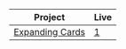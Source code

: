   | Project                                                                                                                     | Live                                                                         |
 | --------------------------------------------------------------------------------------------------------------------------- | --------------------------------------------------------------------------------- |
| [Expanding Cards](https://github.com/isinnur/api-projects/tree/main/Exchange%20Rate)                       |    [1](https://comforting-unicorn-d8f746.netlify.app)|
